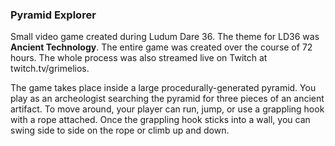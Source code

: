 ### Pyramid Explorer ###

Small video game created during Ludum Dare 36. The theme for LD36 was **Ancient Technology**. The entire game was created over the course of 72 hours. The whole process was also streamed live on Twitch at twitch.tv/grimelios.

The game takes place inside a large procedurally-generated pyramid. You play as an archeologist searching the pyramid for three pieces of an ancient artifact. To move around, your player can run, jump, or use a grappling hook with a rope attached. Once the grappling hook sticks into a wall, you can swing side to side on the rope or climb up and down.